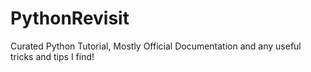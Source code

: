 # PythonRevisit
Curated Python Tutorial, Mostly Official Documentation and any useful tricks and tips I find!
